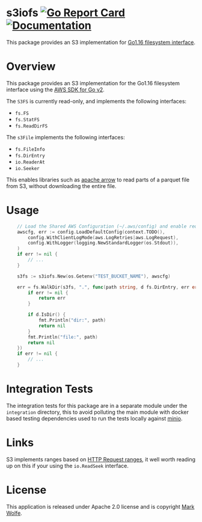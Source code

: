 # s3iofs [![Go Report Card](https://goreportcard.com/badge/github.com/wolfeidau/s3iofs)](https://goreportcard.com/report/github.com/wolfeidau/s3iofs) [![Documentation](https://godoc.org/github.com/wolfeidau/s3iofs?status.svg)](https://godoc.org/github.com/wolfeidau/s3iofs)

This package provides an S3 implementation for [Go1.16 filesystem interface](https://tip.golang.org/doc/go1.16#fs).

# Overview

This package provides an S3 implementation for the Go1.16 filesystem interface using the [AWS SDK for Go v2](https://github.com/aws/aws-sdk-go-v2).

The `S3FS` is currently read-only, and implements the following interfaces:

- `fs.FS`
- `fs.StatFS`
- `fs.ReadDirFS`

The `s3File` implements the following interfaces:

- `fs.FileInfo`
- `fs.DirEntry`
- `io.ReaderAt`
- `io.Seeker`

This enables libraries such as [apache arrow](https://arrow.apache.org/) to read parts of a parquet file from S3, without downloading the entire file.
# Usage 

```go
	// Load the Shared AWS Configuration (~/.aws/config) and enable request logging
	awscfg, err := config.LoadDefaultConfig(context.TODO(),
		config.WithClientLogMode(aws.LogRetries|aws.LogRequest),
		config.WithLogger(logging.NewStandardLogger(os.Stdout)),
	)
	if err != nil {
		// ...
	}

	s3fs := s3iofs.New(os.Getenv("TEST_BUCKET_NAME"), awscfg)

	err = fs.WalkDir(s3fs, ".", func(path string, d fs.DirEntry, err error) error {
		if err != nil {
			return err
		}

		if d.IsDir() {
			fmt.Println("dir:", path)
			return nil
		}
		fmt.Println("file:", path)
		return nil
	})
	if err != nil {
		// ...
	}
```

# Integration Tests

The integration tests for this package are in a separate module under the `integration`	directory, this to avoid polluting the main module with docker based testing dependencies used to run the tests locally against [minio](https://min.io/).

# Links

S3 implements ranges based on [HTTP Request ranges](https://developer.mozilla.org/en-US/docs/Web/HTTP/Range_requests), it well worth reading up on this if your using the `io.ReadSeek` interface.

# License

This application is released under Apache 2.0 license and is copyright [Mark Wolfe](https://www.wolfe.id.au).
